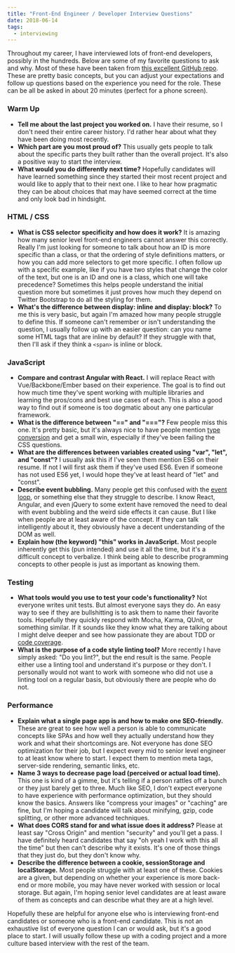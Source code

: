 ```yaml
---
title: "Front-End Engineer / Developer Interview Questions"
date: 2018-06-14
tags:
  - interviewing
---
```


Throughout my career, I have interviewed lots of front-end developers, possibly in the hundreds. Below are some of my favorite questions to ask and why. Most of these have been taken from [this excellent GitHub repo](https://github.com/h5bp/Front-end-Developer-Interview-Questions). These are pretty basic concepts, but you can adjust your expectations and follow up questions based on the experience you need for the role. These can be all be asked in about 20 minutes (perfect for a phone screen).

### Warm Up

- **Tell me about the last project you worked on.** I have their resume, so I don't need their entire career history. I'd rather hear about what they have been doing most recently.
- **Which part are you most proud of?** This usually gets people to talk about the specific parts they built rather than the overall project. It's also a positive way to start the interview.
- **What would you do differently next time?** Hopefully candidates will have learned something since they started their most recent project and would like to apply that to their next one. I like to hear how pragmatic they can be about choices that may have seemed correct at the time and only look bad in hindsight.

### HTML / CSS

- **What is CSS selector specificity and how does it work?** It is amazing how many senior level front-end engineers cannot answer this correctly. Really I'm just looking for someone to talk about how an ID is more specific than a class, or that the ordering of style definitions matters, or how you can add more selectors to get more specific. I often follow up with a specific example, like if you have two styles that change the color of the text, but one is an ID and one is a class, which one will take precedence? Sometimes this helps people understand the initial question more but sometimes it just proves how much they depend on Twitter Bootstrap to do all the styling for them.
- **What's the difference between display: inline and display: block?** To me this is very basic, but again I'm amazed how many people struggle to define this. If someone can't remember or isn't understanding the question, I usually follow up with an easier question: can you name some HTML tags that are inline by default? If they struggle with that, then I'll ask if they think a `<span>` is inline or block.

### JavaScript

- **Compare and contrast Angular with React.** I will replace React with Vue/Backbone/Ember based on their experience. The goal is to find out how much time they've spent working with multiple libraries and learning the pros/cons and best use cases of each. This is also a good way to find out if someone is too dogmatic about any one particular framework.
- **What is the difference between "==" and "==="?** Few people miss this one. It's pretty basic, but it's always nice to have people mention [type conversion](https://developer.mozilla.org/en-US/docs/Web/JavaScript/Equality_comparisons_and_sameness) and get a small win, especially if they've been failing the CSS questions.
- **What are the differences between variables created using "var", "let", and "const"?** I usually ask this if I've seen them mention ES6 on their resume. If not I will first ask them if they've used ES6. Even if someone has not used ES6 yet, I would hope they've at least heard of "let" and "const".
- **Describe event bubbling.** Many people get this confused with the [event loop](https://developer.mozilla.org/en-US/docs/Web/JavaScript/EventLoop), or something else that they struggle to describe. I know React, Angular, and even jQuery to some extent have removed the need to deal with event bubbling and the weird side effects it can cause. But I like when people are at least aware of the concept. If they can talk intelligently about it, they obviously have a decent understanding of the DOM as well.
- **Explain how (the keyword) "this" works in JavaScript.** Most people inherently get this (pun intended) and use it all the time, but it's a difficult concept to verbalize. I think being able to describe programming concepts to other people is just as important as knowing them.

### Testing

- **What tools would you use to test your code's functionality?** Not everyone writes unit tests. But almost everyone says they do. An easy way to see if they are bullshitting is to ask them to name their favorite tools. Hopefully they quickly respond with Mocha, Karma, QUnit, or something similar. If it sounds like they know what they are talking about I might delve deeper and see how passionate they are about TDD or [code coverage](https://confluence.atlassian.com/clover/about-code-coverage-71599496.html).
- **What is the purpose of a code style linting tool?** More recently I have simply asked: "Do you lint?", but the end result is the same. People either use a linting tool and understand it's purpose or they don't. I personally would not want to work with someone who did not use a linting tool on a regular basis, but obviously there are people who do not.

### Performance

- **Explain what a single page app is and how to make one SEO-friendly.** These are great to see how well a person is able to communicate concepts like SPAs and how well they actually understand how they work and what their shortcomings are. Not everyone has done SEO optimization for their job, but I expect every mid to senior level engineer to at least know where to start. I expect them to mention meta tags, server-side rendering, semantic links, etc.
- **Name 3 ways to decrease page load (perceived or actual load time).** This one is kind of a gimme, but it's telling if a person rattles off a bunch or they just barely get to three. Much like SEO, I don't expect everyone to have experience with performance optimization, but they should know the basics. Answers like "compress your images" or "caching" are fine, but I'm hoping a candidate will talk about minifying, gzip, code splitting, or other more advanced techniques.
- **What does CORS stand for and what issue does it address?** Please at least say "Cross Origin" and mention "security" and you'll get a pass. I have definitely heard candidates that say "oh yeah I work with this all the time" but then can't describe why it exists. It's one of those things that they just do, but they don't know why.
- **Describe the difference between a cookie, sessionStorage and localStorage.** Most people struggle with at least one of these. Cookies are a given, but depending on whether your experience is more back-end or more mobile, you may have never worked with session or local storage. But again, I'm hoping senior level candidates are at least aware of them as concepts and can describe what they are at a high level.

Hopefully these are helpful for anyone else who is interviewing front-end candidates or someone who is a front-end candidate. This is not an exhaustive list of everyone question I can or would ask, but it's a good place to start. I will usually follow these up with a coding project and a more culture based interview with the rest of the team.
